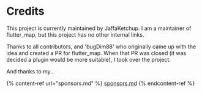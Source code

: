 # Credits

This project is currently maintained by JaffaKetchup. I am a maintainer of flutter\_map, but this project has no other internal links.

Thanks to all contributors, and 'bugDim88' who originally came up with the idea and created a PR for flutter\_map. When that PR was closed (it was decided a plugin would be more suitable), I took over the project.

And thanks to my...

{% content-ref url="sponsors.md" %}
[sponsors.md](sponsors.md)
{% endcontent-ref %}
